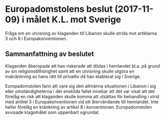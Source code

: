 # Europadomstolens beslut (2017-11-09) i målet K.L. mot Sverige

Fråga om en utvisning av klaganden till Libanon skulle strida mot artiklarna 3 och 8 i Europakonventionen.


## Sammanfattning av beslutet

Klaganden åberopade att han riskerade att dödas i hemlandet bl.a. på grund av sin religionstillhörighet samt att en utvisning skulle utgöra en inskränkning av hans rätt till privatliv då han etablerat sig i Sverige.

Europadomstolen fann att vare sig den allmänna situationen i Libanon i sig eller omständigheterna i det enskilda fallet innebar att det var visat att det förelåg en risk att klaganden skulle komma att utsättas för behandling i strid med artikel 3 i Europakonventionen vid ett återvändande till hemlandet. Inte heller förelåg en kränkning av artikel 8 i konventionen. Europadomstolen avvisade klagomålet som uppenbart ogrundat.
